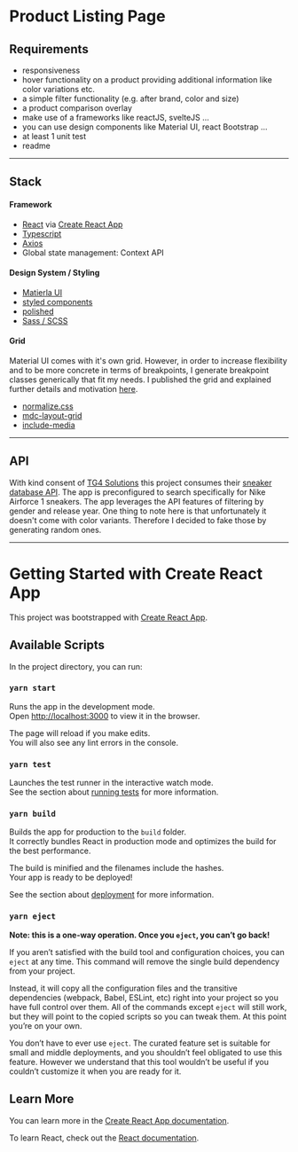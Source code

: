# Product Listing Page
 
## Requirements

- responsiveness
- hover functionality on a product providing additional information like color variations etc.
- a simple filter functionality (e.g. after brand, color and size)
- a product comparison overlay
- make use of a frameworks like reactJS, svelteJS …
- you can use design components like Material UI, react Bootstrap …
- at least 1 unit test
- readme

---

## Stack

#### Framework
- [React](https://reactjs.org/) via [Create React App](https://github.com/facebook/create-react-app)
- [Typescript](https://www.typescriptlang.org/)
- [Axios](https://www.npmjs.com/package/axios)
- Global state management: Context API

#### Design System / Styling
- [Matierla UI](https://material-ui.com/)
- [styled components](https://styled-components.com/)
- [polished](https://polished.js.org/docs/)
- [Sass / SCSS](https://sass-lang.com/)

#### Grid
Material UI comes with it's own grid. However, in order to increase flexibility and to be more concrete in terms of breakpoints, I generate breakpoint classes generically that fit my needs. I published the grid and explained further details and motivation [here](https://www.npmjs.com/package/dasweltbestegrid).
- [normalize.css](https://necolas.github.io/normalize.css/)
- [mdc-layout-grid](https://github.com/material-components/material-components-web/tree/master/packages/mdc-layout-grid)
- [include-media](https://github.com/eduardoboucas/include-media)

---

## API

With kind consent of [TG4 Solutions](https://tg4.solutions/) this project consumes their [sneaker database API](https://thesneakerdatabase.com/api).
The app is preconfigured to search specifically for Nike Airforce 1 sneakers. The app leverages the API features of filtering by gender and release year. One thing to note here is that unfortunately it doesn't come with color variants. Therefore I decided to fake those by generating random ones.

---

# Getting Started with Create React App

This project was bootstrapped with [Create React App](https://github.com/facebook/create-react-app).

## Available Scripts

In the project directory, you can run:

### `yarn start`

Runs the app in the development mode.\
Open [http://localhost:3000](http://localhost:3000) to view it in the browser.

The page will reload if you make edits.\
You will also see any lint errors in the console.

### `yarn test`

Launches the test runner in the interactive watch mode.\
See the section about [running tests](https://facebook.github.io/create-react-app/docs/running-tests) for more information.

### `yarn build`

Builds the app for production to the `build` folder.\
It correctly bundles React in production mode and optimizes the build for the best performance.

The build is minified and the filenames include the hashes.\
Your app is ready to be deployed!

See the section about [deployment](https://facebook.github.io/create-react-app/docs/deployment) for more information.

### `yarn eject`

**Note: this is a one-way operation. Once you `eject`, you can’t go back!**

If you aren’t satisfied with the build tool and configuration choices, you can `eject` at any time. This command will remove the single build dependency from your project.

Instead, it will copy all the configuration files and the transitive dependencies (webpack, Babel, ESLint, etc) right into your project so you have full control over them. All of the commands except `eject` will still work, but they will point to the copied scripts so you can tweak them. At this point you’re on your own.

You don’t have to ever use `eject`. The curated feature set is suitable for small and middle deployments, and you shouldn’t feel obligated to use this feature. However we understand that this tool wouldn’t be useful if you couldn’t customize it when you are ready for it.

## Learn More

You can learn more in the [Create React App documentation](https://facebook.github.io/create-react-app/docs/getting-started).

To learn React, check out the [React documentation](https://reactjs.org/).

